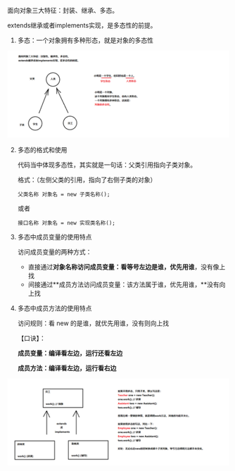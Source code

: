 面向对象三大特征：封装、继承、多态。

extends继承或者implements实现，是多态性的前提。

1. 多态：一个对象拥有多种形态，就是对象的多态性

![03-多态的概述](images/03-%E5%A4%9A%E6%80%81%E7%9A%84%E6%A6%82%E8%BF%B0.png)

2. 多态的格式和使用

   代码当中体现多态性，其实就是一句话：父类引用指向子类对象。

   格式：（左侧父类的引用，指向了右侧子类的对象）

   `父类名称 对象名 = new 子类名称();`

   或者

   `接口名称 对象名 = new 实现类名称();`

3. 多态中成员变量的使用特点

   访问成员变量的两种方式：

   - 直接通过**对象名称访问成员变量：看等号左边是谁，优先用谁**，没有像上找
   - 间接通过**成员方法访问成员变量：该方法属于谁，优先用谁，**没有向上找

4. 多态中成员方法的使用特点

   访问规则：看 new 的是谁，就优先用谁，没有则向上找

   【口诀】：

   **成员变量：编译看左边，运行还看左边**

   **成员方法：编译看左边，运行看右边**

![04-使用多态的好处](images/04-%E4%BD%BF%E7%94%A8%E5%A4%9A%E6%80%81%E7%9A%84%E5%A5%BD%E5%A4%84.png)